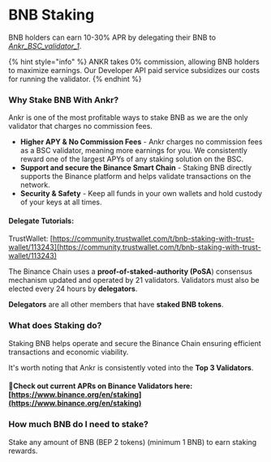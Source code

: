 # BNB Staking

BNB holders can earn 10-30% APR by delegating their BNB to [_Ankr\_BSC\_validator\_1_](https://www.binance.org/en/staking/validator/bva1xnudjls7x4p48qrk0j247htt7rl2k2dzp3mr3j).

{% hint style="info" %}
ANKR takes 0% commission, allowing BNB holders to maximize earnings. Our Developer API paid service subsidizes our costs for running the validator.
{% endhint %}

### Why Stake BNB With Ankr?

Ankr is one of the most profitable ways to stake BNB as we are the only validator that charges no commission fees.

* **Higher APY & No Commission Fees** - Ankr charges no commission fees as a BSC validator, meaning more earnings for you. We consistently reward one of the largest APYs of any staking solution on the BSC.
* **Support and secure the Binance Smart Chain** - Staking BNB directly supports the Binance platform and helps validate transactions on the network.
* **Security & Safety** - Keep all funds in your own wallets and hold custody of your keys at all times.

#### Delegate Tutorials:

TrustWallet: [https://community.trustwallet.com/t/bnb-staking-with-trust-wallet/113243](https://community.trustwallet.com/t/bnb-staking-with-trust-wallet/113243)

The Binance Chain uses a **proof-of-staked-authority (PoSA**) consensus mechanism updated and operated by 21 validators. Validators must also be elected every 24 hours by **delegators**.

**Delegators** are all other members that have **staked BNB tokens**.

### What does Staking do?

Staking BNB helps operate and secure the Binance Chain ensuring efficient transactions and economic viability.

It's worth noting that Ankr is consistently voted into the **Top 3 Validators**.

#### :eyes:Check out current APRs on Binance Validators here: [https://www.binance.org/en/staking](https://www.binance.org/en/staking)

### How much BNB do I need to stake?

Stake any amount of BNB (BEP 2 tokens) (minimum 1 BNB) to earn staking rewards.

## &#x20;<a href="#prerequisites" id="prerequisites"></a>
